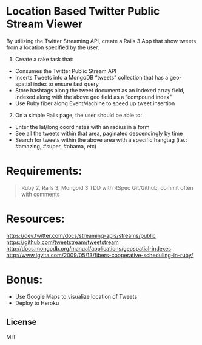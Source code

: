 Location Based Twitter Public Stream Viewer
=========

By utilizing the Twitter Streaming API,
create a Rails 3 App that show tweets from a location specified by the user.

1. Create a rake task that:
  - Consumes the Twitter Public Stream API
  - Inserts Tweets into a MongoDB “tweets” collection that has a geo-spatial index to ensure fast query
  - Store hashtags along the tweet document as an indexed array field, indexed along with the above geo field as a “compound index"
  - Use Ruby fiber along EventMachine to speed up tweet insertion

2.  On a simple Rails page, the user should be able to:
  - Enter the lat/long coordinates with an radius in a form
  - See all the tweets within that area, paginated descendingly by time
  - Search for tweets within the above area with a specific hangtag (i.e.: #amazing, #super, #obama, etc)

Requirements:
=========

>Ruby 2, Rails 3, Mongoid 3
>TDD with RSpec
>Git/Github, commit often with comments

Resources: 
=========
https://dev.twitter.com/docs/streaming-apis/streams/public
https://github.com/tweetstream/tweetstream
http://docs.mongodb.org/manual/applications/geospatial-indexes
http://www.igvita.com/2009/05/13/fibers-cooperative-scheduling-in-ruby/

Bonus:
=====
- Use Google Maps to visualize location of Tweets
- Deploy to Heroku


License
----

MIT
